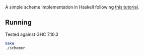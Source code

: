 
A simple scheme implementation in Haskell following [this tutorial][tutorial].

[tutorial]: https://en.wikibooks.org/wiki/Write_Yourself_a_Scheme_in_48_Hours

## Running

Tested against GHC 7.10.3

```bash
make
./schemer
```

